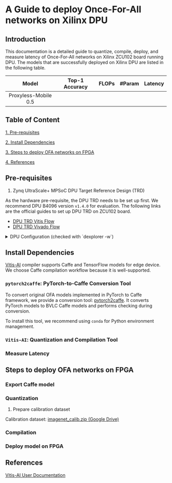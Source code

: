 # A Guide to deploy Once-For-All networks on Xilinx DPU

## Introduction
This documentation is a detailed guide to quantize, compile, deploy, and measure latency of Once-For-All networks on Xilinx ZCU102 board running DPU. The models that are successfully deployed on Xilinx DPU are listed in the following table. 

| Model | Top-1 Accuracy | FLOPs | #Param | Latency |
|:-----:|:--------------:|:-----:|:------:|:--------|
| Proxyless-Mobile 0.5|  |    |   |     |   | 


## Table of Content

[1. Pre-requisites](#pre-requisites)

[2. Install Dependencies](#dependency)

[3. Steps to deploy OFA networks on FPGA](#steps-to-deploy-ofa-networks-on-fpga)

[4. References](#references)

## Pre-requisites 

1. Zynq UltraScale+ MPSoC DPU Target Reference Design (TRD)
 
As the hardware pre-requisite, the DPU TRD needs to be set up first. We recommend DPU B4096 version `v1.4.0` for evaluation. The following links are the official guides to set up DPU TRD on ZCU102 board.  

- [DPU TRD Vitis Flow](https://github.com/Xilinx/Vitis-AI/blob/master/dsa/DPU-TRD/prj/Vitis/README.md)
- [DPU TRD Vivado Flow](https://github.com/Xilinx/Vitis-AI/blob/master/dsa/DPU-TRD/prj/Vivado/README.md)


<details>
<summary>DPU Configuration (checked with `dexplorer -w`)</summary>

```text
[DPU IP Spec]
IP  Timestamp            : 2019-11-18 18:45:00
DPU Core Count           : 3

[DPU Core Configuration List]
DPU Core                 : #0
DPU Enabled              : Yes
DPU Arch                 : B4096
DPU Target Version       : v1.4.0
DPU Freqency             : 300 MHz
Ram Usage                : Low
DepthwiseConv            : Enabled
DepthwiseConv+Relu6      : Enabled
Conv+Leakyrelu           : Enabled
Conv+Relu6               : Enabled
Channel Augmentation     : Enabled
Average Pool             : Enabled

DPU Core                 : #1
DPU Enabled              : Yes
DPU Arch                 : B4096
DPU Target Version       : v1.4.0
DPU Freqency             : 300 MHz
Ram Usage                : Low
DepthwiseConv            : Enabled
DepthwiseConv+Relu6      : Enabled
Conv+Leakyrelu           : Enabled
Conv+Relu6               : Enabled
Channel Augmentation     : Enabled
Average Pool             : Enabled

DPU Core                 : #2
DPU Enabled              : Yes
DPU Arch                 : B4096
DPU Target Version       : v1.4.0
DPU Freqency             : 300 MHz
Ram Usage                : Low
DepthwiseConv            : Enabled
DepthwiseConv+Relu6      : Enabled
Conv+Leakyrelu           : Enabled
Conv+Relu6               : Enabled
Channel Augmentation     : Enabled
Average Pool             : Enabled


[DPU Extension List]
Extension Softmax
Enabled                  : Yes
```

</details>

## Install Dependencies

[Vitis-AI](https://www.xilinx.com/html_docs/vitis_ai/1_2/zkj1576857115470.html) compiler supports Caffe and TensorFlow models for edge device. We choose Caffe compilation workflow because it is well-supported.  

### `pytorch2caffe`: PyTorch-to-Caffe Conversion Tool

To convert original OFA models implemented in PyTorch to Caffe framework, we provide a conversion tool: [pytorch2caffe](https://github.com/zzzDavid/pytorch2caffe). It converts PyTorch models to BVLC Caffe models and performs checking during conversion. 

To install this tool, we recommend using `conda` for Python environment management.


### `Vitis-AI`: Quantization and Compilation Tool


### Measure Latency


## Steps to deploy OFA networks on FPGA

### Export Caffe model

### Quantization

1. Prepare calibration dataset

Calibration dataset: [imagenet_calib.zip (Google Drive)](https://drive.google.com/file/d/1KZE10LXRQCSJuK9d7xErDOjTjUj4fHyi/view?usp=sharing)



### Compilation

### Deploy model on FPGA


## References

[Vitis-AI User Documentation](https://www.xilinx.com/html_docs/vitis_ai/1_2/zkj1576857115470.html)


